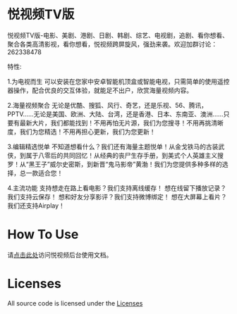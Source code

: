 悦视频TV版
==========
悦视频TV版-电影、美剧、港剧、日剧、韩剧、综艺、电视剧，追剧、看你想看、聚合各类高清影视，看你想看，悦视频跨屏旋风，强劲来袭。欢迎加群讨论：262338478

特性:

1.为电视而生 可以安装在您家中安卓智能机顶盒或智能电视，只需简单的使用遥控器操作，配合优良的交互体验，就能足不出户，欣赏海量视频内容。

2.海量视频聚合 无论是优酷、搜狐、风行、奇艺，还是乐视、56、腾讯，PPTV……无论是美国、欧洲、大陆、台湾，还是香港、日本、东南亚、澳洲……只要有最新大片，我们都能找到！不用再怕无片源，我们为您搜寻！不用再挑清晰度，我们为您精选！不用再担心更新，我们为您更新！

3.编辑精选悦单 不知道想看什么？我们还有海量主题悦单！从金戈铁马的古装武侠，到属于八零后的共同回忆！从经典的丧尸生存手册，到美式个人英雄主义搜罗！从“黑王子”威尔史密斯，到新晋“鬼马影帝”黄渤！我们为您提供多种多样的选择，总一款适合您！

4.主流功能 支持想走在路上看电影？我们支持离线缓存！ 想在线留下播放记录？我们支持云保存！ 想和好友分享影评？我们支持微博绑定！ 想在大屏幕上看片？我们还支持Airplay！

How To Use
==========
请[点击此处](http://upgrade.joyplus.tv/opensource/joyplustv.pdf)访问悦视频后台使用文档。

Licenses
==========  
All source code is licensed under the [Licenses](https://github.com/joyplus/joyplus-tv/blob/master/LICENSE)
